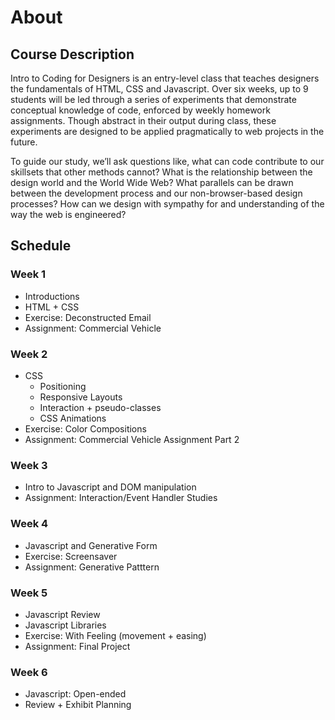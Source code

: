 # About

## Course Description

Intro to Coding for Designers is an entry-level class that teaches designers the fundamentals of HTML, CSS and Javascript. Over six weeks, up to 9 students will be led through a series of experiments that demonstrate conceptual knowledge of code, enforced by weekly homework assignments. Though abstract in their output during class, these experiments are designed to be applied pragmatically to web projects in the future.

To guide our study, we’ll ask questions like, what can code contribute to our skillsets that other methods cannot? What is the relationship between the design world and the World Wide Web? What parallels can be drawn between the development process and our non-browser-based design processes? How can we design with sympathy for and understanding of the way the web is engineered?


## Schedule

### Week 1
- Introductions
- HTML + CSS 
- Exercise: Deconstructed Email
- Assignment: Commercial Vehicle

### Week 2
- CSS 
	- Positioning
	- Responsive Layouts
	- Interaction + pseudo-classes
	- CSS Animations
- Exercise: Color Compositions 
- Assignment: Commercial Vehicle Assignment Part 2

### Week 3
- Intro to Javascript and DOM manipulation
- Assignment: Interaction/Event Handler Studies

### Week 4
- Javascript and Generative Form
- Exercise: Screensaver
- Assignment: Generative Patttern

### Week 5
- Javascript Review
- Javascript Libraries
- Exercise: With Feeling (movement + easing)
- Assignment: Final Project

### Week 6
- Javascript: Open-ended
- Review + Exhibit Planning

